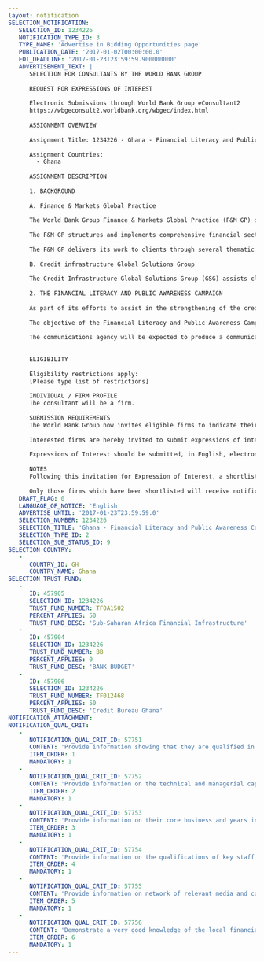 ```yaml
---
layout: notification
SELECTION_NOTIFICATION: 
   SELECTION_ID: 1234226
   NOTIFICATION_TYPE_ID: 3
   TYPE_NAME: 'Advertise in Bidding Opportunities page'
   PUBLICATION_DATE: '2017-01-02T00:00:00.0'
   EOI_DEADLINE: '2017-01-23T23:59:59.900000000'
   ADVERTISEMENT_TEXT: |
      SELECTION FOR CONSULTANTS BY THE WORLD BANK GROUP
      
      REQUEST FOR EXPRESSIONS OF INTEREST
      
      Electronic Submissions through World Bank Group eConsultant2
      https://wbgeconsult2.worldbank.org/wbgec/index.html
      
      ASSIGNMENT OVERVIEW
      
      Assignment Title: 1234226 - Ghana - Financial Literacy and Public Awareness Campaign
      
      Assignment Countries:
        - Ghana
      
      ASSIGNMENT DESCRIPTION
      
      1. BACKGROUND
      
      A. Finance & Markets Global Practice
      
      The World Bank Group Finance & Markets Global Practice (F&M GP) delivers tailored development solutions to countries and the global community working with our public and private sector clients. Our commitment is to support the twin goals of eliminating extreme poverty and promoting shared prosperity.
       
      The F&M GP structures and implements comprehensive financial sector solutions that bring together World Bank knowledge, finance  loans, credits, guarantees, and risk-management products, and convening services, and IFC advisory and investments in private-sector firms. 
      
      The F&M GP delivers its work to clients through several thematic areas and six regions. This allows for greater efficiency, ensuring quality of technical staff, availability of top global expertise, and an ability to stay on top of latest development and in tune with the Bank Group's overall agenda. Our presence in all six regions enables us to respond to specific country needs, ensuring consistency of approach across regions and a tailored delivery of expertise across the thematic areas. 
      
      B. Credit infrastructure Global Solutions Group
      
      The Credit Infrastructure Global Solutions Group (GSG) assists client governments and the global community in improving access to credit.  We do this primarily through the establishment and strengthening of credit reporting, secured transactions and insolvency & debtor/creditor rights (ICR) systems.  We have a special focus where the infrastructure for credit remains a huge obstacle for SMEs.  The GSG provides advice to clients  helping them reform legal and regulatory frameworks, creating and/or strengthening related institutions, including electronic registries, raising awareness and building capacity as well as monitoring impact.  In addition, the GSG leads the setting of international standards in certain areas of credit infrastructure and promotes global expertise.  In particular, this GSG carries out the World Bank Group's mandate as the global standard-setter for ICR, as designated by the Financial Stability Board.
      
      2. THE FINANCIAL LITERACY AND PUBLIC AWARENESS CAMPAIGN 
      
      As part of its efforts to assist in the strengthening of the credit infrastructure in Ghana, IFC is seeking a reputable and experienced communications agency to design and execute a Financial Literacy and Public Awareness Campaign for a period of one year to promote the use and benefits of the credit information and collateral registry systems established in Ghana in collaboration with a working group consisting of relevant stakeholders. 
      
      The objective of the Financial Literacy and Public Awareness Campaign is to:  i)Promote and raise awareness on the use and benefits of using the Collateral Registry; ii) Raise awareness on the tools available for access to credit, particularly credit bureaus and iii) Promote responsible lending and borrowing while addressing some of the most common issues that consumers and SMEs have regarding their personal and business finances.
      
      The communications agency will be expected to produce a communications strategy relying on various forms of media outreach, potentially including advertising and or radio/television infomercials. The campaign is encouraged to specifically target news coverage for impact and credibility, and should include a comprehensive social media strategy. The design of the communications strategy will be supervised by an IFC communications officer and developed in close collaboration with the IFC regional communications team and the Working group. 
      
      
      ELIGIBILITY
      
      Eligibility restrictions apply:
      [Please type list of restrictions]
      
      INDIVIDUAL / FIRM PROFILE
      The consultant will be a firm. 
      
      SUBMISSION REQUIREMENTS
      The World Bank Group now invites eligible firms to indicate their interest in providing the services.  Interested firms must provide information indicating that they are qualified to perform the services (brochures, description of similar assignments, experience in similar conditions, availability of appropriate skills among staff, etc. for firms; CV and cover letter for individuals).  Please note that the total size of all attachments should be less than 5MB.  Consultants may associate to enhance their qualifications.
      
      Interested firms are hereby invited to submit expressions of interest.
      
      Expressions of Interest should be submitted, in English, electronically through World Bank Group eConsultant2 (https://wbgeconsult2.worldbank.org/wbgec/index.html)
      
      NOTES
      Following this invitation for Expression of Interest, a shortlist of qualified firms will be formally invited to submit proposals. Shortlisting and selection will be subject to the availability of funding.
      
      Only those firms which have been shortlisted will receive notification. No debrief will be provided to firms which have not been shortlisted.
   DRAFT_FLAG: 0
   LANGUAGE_OF_NOTICE: 'English'
   ADVERTISE_UNTIL: '2017-01-23T23:59:59.0'
   SELECTION_NUMBER: 1234226
   SELECTION_TITLE: 'Ghana - Financial Literacy and Public Awareness Campaign'
   SELECTION_TYPE_ID: 2
   SELECTION_SUB_STATUS_ID: 9
SELECTION_COUNTRY: 
   - 
      COUNTRY_ID: GH
      COUNTRY_NAME: Ghana
SELECTION_TRUST_FUND: 
   - 
      ID: 457905
      SELECTION_ID: 1234226
      TRUST_FUND_NUMBER: TF0A1502
      PERCENT_APPLIES: 50
      TRUST_FUND_DESC: 'Sub-Saharan Africa Financial Infrastructure'
   - 
      ID: 457904
      SELECTION_ID: 1234226
      TRUST_FUND_NUMBER: BB
      PERCENT_APPLIES: 0
      TRUST_FUND_DESC: 'BANK BUDGET'
   - 
      ID: 457906
      SELECTION_ID: 1234226
      TRUST_FUND_NUMBER: TF012468
      PERCENT_APPLIES: 50
      TRUST_FUND_DESC: 'Credit Bureau Ghana'
NOTIFICATION_ATTACHMENT: 
NOTIFICATION_QUAL_CRIT: 
   - 
      NOTIFICATION_QUAL_CRIT_ID: 57751
      CONTENT: 'Provide information showing that they are qualified in the field of the assignment.'
      ITEM_ORDER: 1
      MANDATORY: 1
   - 
      NOTIFICATION_QUAL_CRIT_ID: 57752
      CONTENT: 'Provide information on the technical and managerial capabilities of the firm.'
      ITEM_ORDER: 2
      MANDATORY: 1
   - 
      NOTIFICATION_QUAL_CRIT_ID: 57753
      CONTENT: 'Provide information on their core business and years in business.'
      ITEM_ORDER: 3
      MANDATORY: 1
   - 
      NOTIFICATION_QUAL_CRIT_ID: 57754
      CONTENT: 'Provide information on the qualifications of key staff.'
      ITEM_ORDER: 4
      MANDATORY: 1
   - 
      NOTIFICATION_QUAL_CRIT_ID: 57755
      CONTENT: 'Provide information on network of relevant media and communications contacts including private media outlets, public communications representatives and industry stakeholders, and must be able to demonstrate such a network.'
      ITEM_ORDER: 5
      MANDATORY: 1
   - 
      NOTIFICATION_QUAL_CRIT_ID: 57756
      CONTENT: 'Demonstrate a very good knowledge of the local financial market context and target audiences, and be able to demonstrate such expertise'
      ITEM_ORDER: 6
      MANDATORY: 1
---
```

